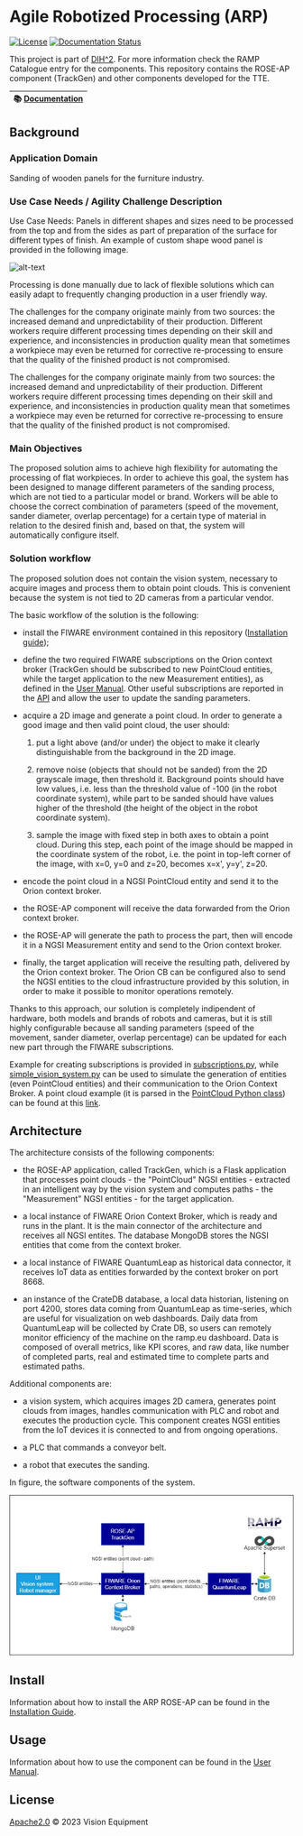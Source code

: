 # Agile Robotized Processing (ARP)

[![License](https://img.shields.io/badge/License-Apache%202.0-blue.svg)](https://opensource.org/licenses/Apache-2.0)
[![Documentation Status](https://readthedocs.org/projects/arp/badge/?version=latest)](https://arp.readthedocs.io/en/latest)

This project is part of [DIH^2](http://www.dih-squared.eu/). For more information check the RAMP Catalogue entry for the components.
This repository contains the ROSE-AP component (TrackGen) and other components developed for the TTE.

| :books: [Documentation](https://arp.readthedocs.io/en/latest) |
| --------------------------------------------- | 


## Background

### Application Domain

Sanding of wooden panels for the furniture industry.

### Use Case Needs / Agility Challenge Description

Use Case Needs: Panels in different shapes and sizes need to be processed from the top and from the sides as part of preparation 
of the surface for different types of finish. An example of custom shape wood panel is provided in the following image.

![alt-text](images/panel.png)

Processing is done manually due to lack of flexible solutions which can easily adapt to frequently changing production in a user friendly way.

The challenges for the company originate mainly from two sources: the increased demand and unpredictability of their production. 
Different workers require different processing times depending on their skill and experience, and inconsistencies in production 
quality mean that sometimes a workpiece may even be returned for corrective re-processing to ensure that the quality of the
finished product is not compromised.

The challenges for the company originate mainly from two sources: the increased demand and unpredictability of their production. 
Different workers require different processing times depending on their skill and experience, and inconsistencies in production 
quality mean that sometimes a workpiece may even be returned for corrective re-processing to ensure that the quality of the
finished product is not compromised.

### Main Objectives

The proposed solution aims to achieve high flexibility for automating the processing of flat workpieces.
In order to achieve this goal, the system has been designed to manage different parameters of the sanding process,
which are not tied to a particular model or brand.
Workers will be able to choose the correct combination of parameters (speed of the movement, sander diameter, overlap 
percentage) for a certain type of material in relation to the desired finish and, based on that, the system will automatically 
configure itself.

### Solution workflow

The proposed solution does not contain the vision system, necessary to acquire images and process them to obtain point clouds.
This is convenient because the system is not tied to 2D cameras from a particular vendor.

The basic workflow of the solution is the following:

- install the FIWARE environment contained in this repository ([Installation guide](installationguide.md));

- define the two required FIWARE subscriptions on the Orion context broker (TrackGen should be subscribed to new PointCloud
  entities, while the target application to the new Measurement entities), as defined in the [User Manual](usermanual.md).
  Other useful subscriptions are reported in the [API](api.md) and allow the user to update the sanding parameters. 

- acquire a 2D image and generate a point cloud. In order to generate a good image and then valid point cloud, the user should:

    1. put a light above (and/or under) the object to make it clearly distinguishable from the background in the 2D image.
    
    2. remove noise (objects that should not be sanded) from the 2D grayscale image, then threshold it. 
       Background points should have low values, i.e. less than the threshold value of -100 (in the robot coordinate system), 
       while part to be sanded should have values higher of the threshold (the height of the object in the robot coordinate
       system). 
    
    3. sample the image with fixed step in both axes to obtain a point cloud. During this step, each point of the image 
       should be mapped in the coordinate system of the robot, i.e. the point in top-left corner of the image, with x=0,
       y=0 and z=20, becomes x=x', y=y', z=20.
    
- encode the point cloud in a NGSI PointCloud entity and send it to the Orion context broker.

- the ROSE-AP component will receive the data forwarded from the Orion context broker. 

- the ROSE-AP will generate the path to process the part, then will encode it in a NGSI Measurement entity and send to 
  the Orion context broker.

- finally, the target application will receive the resulting path, delivered by the Orion context broker. The Orion CB 
  can be configured also to send the NGSI entities to the cloud infrastructure provided by this solution, in order to
  make it possible to monitor operations remotely.  

Thanks to this approach, our solution is completely indipendent of hardware, both models and brands of robots and cameras, 
but it is still highly configurable because all sanding parameters (speed of the movement, sander diameter, overlap 
percentage) can be updated for each new part through the FIWARE subscriptions.

Example for creating subscriptions is provided in [subscriptions.py](../src/utils/subscriptions.py), while 
[simple_vision_system.py](../src/utils/simple_vision_system.py) can be used to simulate the generation of entities (even 
PointCloud entities) and their communication to the Orion Context Broker. A point cloud example (it is parsed in the 
[PointCloud Python class](../src/entities/point_cloud.py)) can be found at this [link](../src/assets/raw_point_cloud.txt).

## Architecture

The architecture consists of the following components:

 - the ROSE-AP application, called TrackGen, which is a Flask application that processes point clouds - the "PointCloud" NGSI entities - 
   extracted in an intelligent way by the vision system and computes paths - the "Measurement" NGSI entities - for the target application.

 - a local instance of FIWARE Orion Context Broker, which is ready and runs in the plant. It is the main connector of the 
   architecture and receives all NGSI entites. The database MongoDB stores the NGSI entities that come from the context broker.

 - a local instance of FIWARE QuantumLeap as historical data connector, it receives IoT data as entities forwarded by the context broker 
   on port 8668.
 
 - an instance of the CrateDB database, a local data historian, listening on port 4200, stores data coming from QuantumLeap as time-series, 
   which are useful for visualization on web dashboards. Daily data from QuantumLeap will be collected by Crate DB, so users can remotely monitor efficiency of the machine on the ramp.eu dashboard. Data is composed of overall metrics, like KPI scores, and raw data, like number of completed parts, real and estimated time to complete parts and estimated paths.

Additional components are:

 - a vision system, which acquires images 2D camera, generates point clouds from images, handles communication with PLC and robot 
   and executes the production cycle. This component creates NGSI entities from the IoT devices it is connected to and from ongoing operations.  

 - a PLC that commands a conveyor belt.

 - a robot that executes the sanding.
 
In figure, the software components of the system.

![alt-text](images/architecture.png)

## Install

Information about how to install the ARP ROSE-AP can be found in the [Installation Guide](installationguide.md).

## Usage

Information about how to use the component can be found in the [User Manual](usermanual.md).

## License

[Apache2.0](../LICENSE) © 2023 Vision Equipment 
